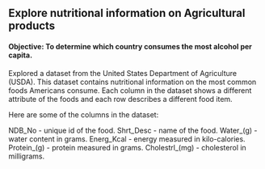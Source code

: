
## Explore nutritional information on Agricultural products

#### Objective: To determine which country consumes the most alcohol per capita.

Explored a dataset from the United States Department of Agriculture (USDA). This dataset contains nutritional information on the most common foods Americans consume. Each column in the dataset shows a different attribute of the foods and each row describes a different food item.

Here are some of the columns in the dataset:

NDB_No - unique id of the food.
Shrt_Desc - name of the food.
Water_(g) - water content in grams.
Energ_Kcal - energy measured in kilo-calories.
Protein_(g) - protein measured in grams.
Cholestrl_(mg) - cholesterol in milligrams.

